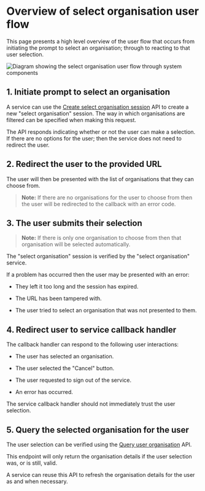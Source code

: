 # Overview of select organisation user flow

This page presents a high level overview of the user flow that occurs from initiating the prompt to select an organisation; through to reacting to that user selection.

![Diagram showing the select organisation user flow through system components](~/assets/images/select-organisation-user-flow.png)


## 1. Initiate prompt to select an organisation

A service can use the [Create select organisation session](~/api/select-organisation/create.md) API to create a new "select organisation" session. The way in which organisations are filtered can be specified when making this request.

The API responds indicating whether or not the user can make a selection. If there are no options for the user; then the service does not need to redirect the user.


## 2. Redirect the user to the provided URL

The user will then be presented with the list of organisations that they can choose from.

> **Note:** If there are no organisations for the user to choose from then the user will be redirected to the callback with an error code.


## 3. The user submits their selection

> **Note:** If there is only one organisation to choose from then that organisation will be selected automatically.

The "select organisation" session is verified by the "select organisation" service.

If a problem has occurred then the user may be presented with an error:

  - They left it too long and the session has expired.

  - The URL has been tampered with.

  - The user tried to select an organisation that was not presented to them.


## 4. Redirect user to service callback handler

The callback handler can respond to the following user interactions:

  - The user has selected an organisation.

  - The user selected the "Cancel" button.

  - The user requested to sign out of the service.

  - An error has occurred.

The service callback handler should not immediately trust the user selection.


## 5. Query the selected organisation for the user

The user selection can be verified using the [Query user organisation](~/api/users/query-user-organisation.md) API.

This endpoint will only return the organisation details if the user selection was, or is still, valid.

A service can reuse this API to refresh the organisation details for the user as and when necessary.
